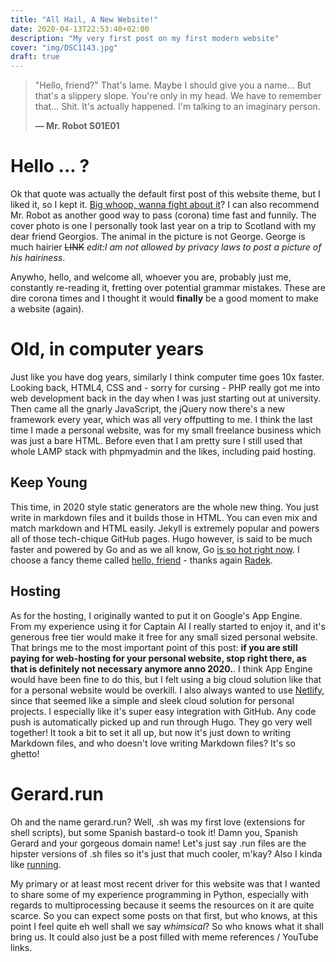 ```yaml
---
title: "All Hail, A New Website!"
date: 2020-04-13T22:53:40+02:00
description: "My very first post on my first modern website"
cover: "img/DSC1143.jpg" 
draft: true
---
```


> "Hello, friend?" That's lame.
> Maybe I should give you a name...
> But that's a slippery slope.
> You're only in my head.
> We have to remember that...
> Shit.
> It's actually happened.
> I'm talking to an imaginary person.
>
> **— Mr. Robot S01E01**

# Hello ... ?
Ok that quote was actually the default first post of this website theme, but I liked it, so I kept it. [Big whoop, wanna fight about it](https://www.youtube.com/watch?v=30GD25un0XQ)? I can also recommend Mr. Robot as another good way to pass (corona) time fast and funnily. The cover photo is one I personally took last year on a trip to Scotland with my dear friend Georgios. The animal in the picture is not George. George is much hairier ~~LINK~~ *edit:I am not allowed by privacy laws to post a picture of his hairiness*.

Anywho, hello, and welcome all, whoever you are, probably just me, constantly re-reading it, fretting over potential grammar mistakes. These are dire corona times and I thought it would **finally** be a good moment to make a website (again). 

# Old, in computer years
Just like you have dog years, similarly I think computer time goes 10x faster. Looking back, HTML4, CSS and - sorry for cursing - PHP really got me into web development back in the day when I was just starting out at university. Then came all the gnarly JavaScript, the jQuery now there's a new framework every year, which was all very offputting to me. I think the last time I made a personal website, was for my small freelance business which was just a bare HTML. Before even that I am pretty sure I still used that whole LAMP stack with phpmyadmin and the likes, including paid hosting.

## Keep Young
This time, in 2020 style static generators are the whole new thing. You just write in markdown files and it builds those in HTML. You can even mix and match markdown and HTML easily. Jekyll is extremely popular and powers all of those tech-chique GitHub pages. Hugo however, is said to be much faster and powered by Go and as we all know, Go [is so hot right now](https://youtu.be/Jhc6CRgwkqg?t=7). I choose a fancy theme called [hello, friend](https://github.com/panr/hugo-theme-hello-friend) - thanks again [Radek](https://twitter.com/panr).

## Hosting
As for the hosting, I originally wanted to put it on Google's App Engine. From my experience using it for Captain AI I really started to enjoy it, and it's generous free tier would make it free for any small sized personal website. That brings me to the most important point of this post: **if you are still paying for web-hosting for your personal website, stop right there, as that is definitely not necessary anymore anno 2020.**. I think App Engine would have been fine to do this, but I felt using a big cloud solution like that for a personal website would be overkill. I also always wanted to use [Netlify](https://netlify.com/), since that seemed like a simple and sleek cloud solution for personal projects. I especially like it's super easy integration with GitHub. Any code push is automatically picked up and run through Hugo. They go very well together! It took a bit to set it all up, but now it's just down to writing Markdown files, and who doesn't love writing Markdown files? It's so ghetto!


# Gerard.run
Oh and the name gerard.run? Well, .sh was my first love (extensions for shell scripts), but some Spanish bastard-o took it! Damn you, Spanish Gerard and your gorgeous domain name! Let's just say .run files are the hipster versions of .sh files so it's just that much cooler, m'kay? Also I kinda like [running](https://www.strava.com/athletes/23067266).

    
My primary or at least most recent driver for this website was that I wanted to share some of my experience programming in Python, especially with regards to multiprocessing because it seems the resources on it are quite scarce. So you can expect some posts on that first, but who knows, at this point I feel quite eh well shall we say *whimsical*? So who knows what it shall bring us. It could also just be a post filled with meme references / YouTube links.

<!-- Let me know if you have any questions about setting up your own website.  -->


